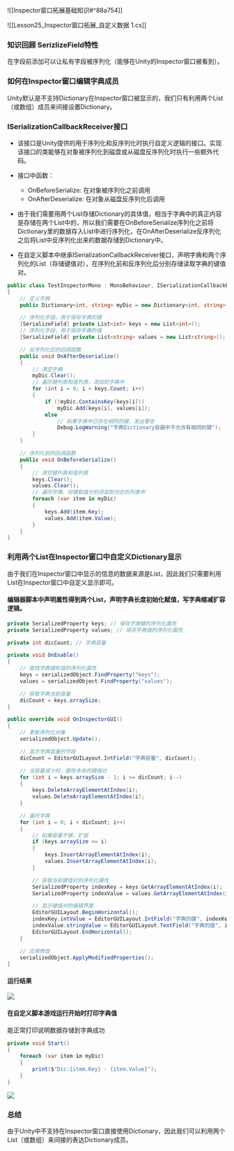 ![[Inspector窗口拓展基础知识#^88a754]]

![[Lesson25_Inspector窗口拓展_自定义数据 1.cs]]

### 知识回顾 SerizlizeField特性
在字段前添加可以让私有字段被序列化（能够在Unity的Inspector窗口被看到）。

### 如何在Inspector窗口编辑字典成员
Unity默认是不支持Dictionary在Inspector窗口被显示的，我们只有利用两个List（或数组）成员来间接设置Dictionary。

### ISerializationCallbackReceiver接口
- 该接口是Unity提供的用于序列化和反序列化时执行自定义逻辑的接口。实现该接口的类能够在对象被序列化到磁盘或从磁盘反序列化时执行一些额外代码。
    
- 接口中函数：
    - OnBeforeSerialize: 在对象被序列化之前调用
    - OnAfterDeserialize: 在对象从磁盘反序列化后调用
- 由于我们需要用两个List存储Dictionary的具体值，相当于字典中的真正内容是存储在两个List中的，所以我们需要在OnBeforeSerialize序列化之前将Dictionary里的数据存入List中进行序列化，在OnAfterDeserialize反序列化之后将List中反序列化出来的数据存储到Dictionary中。
    
- 在自定义脚本中继承ISerializationCallbackReceiver接口，声明字典和两个序列化的List（存储键值对），在序列化前和反序列化后分别存储读取字典的键值对。

```cs
public class TestInspectorMono : MonoBehaviour, ISerializationCallbackReceiver
{
    // 定义字典
    public Dictionary<int, string> myDic = new Dictionary<int, string>() { { 1, "123" }, { 2, "234" } };

    // 序列化字段，用于保存字典的键
    [SerializeField] private List<int> keys = new List<int>();
    // 序列化字段，用于保存字典的值
    [SerializeField] private List<string> values = new List<string>();

    // 反序列化后的回调函数
    public void OnAfterDeserialize()
    {
        // 清空字典
        myDic.Clear();
        // 遍历键列表和值列表，添加到字典中
        for (int i = 0; i < keys.Count; i++)
        {
            if (!myDic.ContainsKey(keys[i]))
                myDic.Add(keys[i], values[i]);
            else
                // 如果字典中已存在相同的键，发出警告
                Debug.LogWarning("字典Dictionary容器中不允许有相同的键");
        }
    }

    // 序列化前的回调函数
    public void OnBeforeSerialize()
    {
        // 清空键列表和值列表
        keys.Clear();
        values.Clear();
        // 遍历字典，将键和值分别添加到对应的列表中
        foreach (var item in myDic)
        {
            keys.Add(item.Key);
            values.Add(item.Value);
        }
    }
}
```

### 利用两个List在Inspector窗口中自定义Dictionary显示

由于我们在Inspector窗口中显示的信息的数据来源是List，因此我们只需要利用List在Inspector窗口中自定义显示即可。

#### 编辑器脚本中声明属性得到两个List，声明字典长度初始化赋值，写字典缩减扩容逻辑。
```cs
private SerializedProperty keys; // 保存字典键的序列化属性
private SerializedProperty values; // 保存字典值的序列化属性

private int dicCount; // 字典容量

private void OnEnable()
{
    // 查找字典键和值的序列化属性
    keys = serializedObject.FindProperty("keys");
    values = serializedObject.FindProperty("values");

    // 获取字典当前容量
    dicCount = keys.arraySize;
}

public override void OnInspectorGUI()
{
    // 更新序列化对象
    serializedObject.Update();

    // 显示字典容量的字段
    dicCount = EditorGUILayout.IntField("字典容量", dicCount);

    // 当容量减少时，删除多余的键值对
    for (int i = keys.arraySize - 1; i >= dicCount; i--)
    {
        keys.DeleteArrayElementAtIndex(i);
        values.DeleteArrayElementAtIndex(i);
    }

    // 遍历字典
    for (int i = 0; i < dicCount; i++)
    {
        // 如果容量不够，扩容
        if (keys.arraySize <= i)
        {
            keys.InsertArrayElementAtIndex(i);
            values.InsertArrayElementAtIndex(i);
        }

        // 获取当前键值对的序列化属性
        SerializedProperty indexKey = keys.GetArrayElementAtIndex(i);
        SerializedProperty indexValue = values.GetArrayElementAtIndex(i);

        // 显示键值对的编辑界面
        EditorGUILayout.BeginHorizontal();
        indexKey.intValue = EditorGUILayout.IntField("字典的键", indexKey.intValue);
        indexValue.stringValue = EditorGUILayout.TextField("字典的值", indexValue.stringValue);
        EditorGUILayout.EndHorizontal();
    }

    // 应用修改
    serializedObject.ApplyModifiedProperties();
}
```

#### 运行结果
![](https://linwentao785293209.github.io/images/%E7%BC%96%E8%BE%91%E5%99%A8%E6%8B%93%E5%B1%95/Unity/%E5%8E%9F%E7%94%9F%E7%BC%96%E8%BE%91%E5%99%A8%E6%8B%93%E5%B1%95/01.%E5%8E%9F%E7%94%9F%E7%BC%96%E8%BE%91%E5%99%A8%E6%8B%93%E5%B1%95%E5%9F%BA%E7%A1%80%E7%9F%A5%E8%AF%86/26.Inspector%E7%AA%97%E5%8F%A3%E6%8B%93%E5%B1%95-%E5%AD%97%E5%85%B8/1.png)

#### 在自定义脚本游戏运行开始时打印字典值
能正常打印说明数据存储到字典成功
```cs
private void Start()
{
    foreach (var item in myDic)
    {
        print($"Dic:{item.Key} - {item.Value}");
    }
}
```

![](https://linwentao785293209.github.io/images/%E7%BC%96%E8%BE%91%E5%99%A8%E6%8B%93%E5%B1%95/Unity/%E5%8E%9F%E7%94%9F%E7%BC%96%E8%BE%91%E5%99%A8%E6%8B%93%E5%B1%95/01.%E5%8E%9F%E7%94%9F%E7%BC%96%E8%BE%91%E5%99%A8%E6%8B%93%E5%B1%95%E5%9F%BA%E7%A1%80%E7%9F%A5%E8%AF%86/26.Inspector%E7%AA%97%E5%8F%A3%E6%8B%93%E5%B1%95-%E5%AD%97%E5%85%B8/2.png)

### 总结
由于Unity中不支持在Inspector窗口直接使用Dictionary，因此我们可以利用两个List（或数组）来间接的表达Dictionary成员。